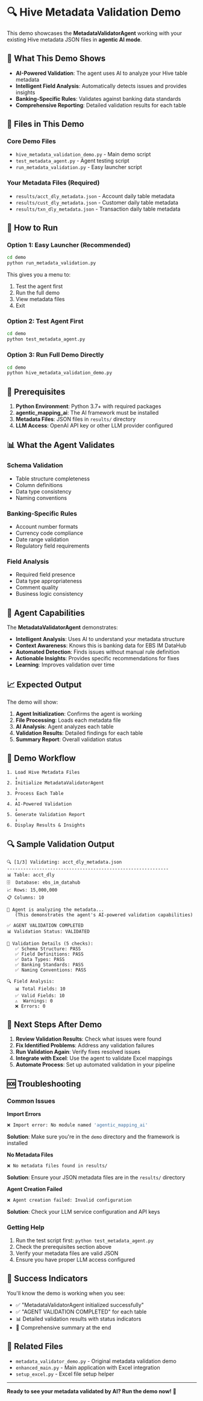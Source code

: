 # 🔍 Hive Metadata Validation Demo

This demo showcases the **MetadataValidatorAgent** working with your existing Hive metadata JSON files in **agentic AI mode**.

## 🎯 What This Demo Shows

- **AI-Powered Validation**: The agent uses AI to analyze your Hive table metadata
- **Intelligent Field Analysis**: Automatically detects issues and provides insights
- **Banking-Specific Rules**: Validates against banking data standards
- **Comprehensive Reporting**: Detailed validation results for each table

## 📁 Files in This Demo

### Core Demo Files
- `hive_metadata_validation_demo.py` - Main demo script
- `test_metadata_agent.py` - Agent testing script
- `run_metadata_validation.py` - Easy launcher script

### Your Metadata Files (Required)
- `results/acct_dly_metadata.json` - Account daily table metadata
- `results/cust_dly_metadata.json` - Customer daily table metadata  
- `results/txn_dly_metadata.json` - Transaction daily table metadata

## 🚀 How to Run

### Option 1: Easy Launcher (Recommended)
```bash
cd demo
python run_metadata_validation.py
```

This gives you a menu to:
1. Test the agent first
2. Run the full demo
3. View metadata files
4. Exit

### Option 2: Test Agent First
```bash
cd demo
python test_metadata_agent.py
```

### Option 3: Run Full Demo Directly
```bash
cd demo
python hive_metadata_validation_demo.py
```

## 🔧 Prerequisites

1. **Python Environment**: Python 3.7+ with required packages
2. **agentic_mapping_ai**: The AI framework must be installed
3. **Metadata Files**: JSON files in `results/` directory
4. **LLM Access**: OpenAI API key or other LLM provider configured

## 📊 What the Agent Validates

### Schema Validation
- Table structure completeness
- Column definitions
- Data type consistency
- Naming conventions

### Banking-Specific Rules
- Account number formats
- Currency code compliance
- Date range validation
- Regulatory field requirements

### Field Analysis
- Required field presence
- Data type appropriateness
- Comment quality
- Business logic consistency

## 🤖 Agent Capabilities

The **MetadataValidatorAgent** demonstrates:

- **Intelligent Analysis**: Uses AI to understand your metadata structure
- **Context Awareness**: Knows this is banking data for EBS IM DataHub
- **Automated Detection**: Finds issues without manual rule definition
- **Actionable Insights**: Provides specific recommendations for fixes
- **Learning**: Improves validation over time

## 📈 Expected Output

The demo will show:

1. **Agent Initialization**: Confirms the agent is working
2. **File Processing**: Loads each metadata file
3. **AI Analysis**: Agent analyzes each table
4. **Validation Results**: Detailed findings for each table
5. **Summary Report**: Overall validation status

## 🎯 Demo Workflow

```
1. Load Hive Metadata Files
   ↓
2. Initialize MetadataValidatorAgent
   ↓
3. Process Each Table
   ↓
4. AI-Powered Validation
   ↓
5. Generate Validation Report
   ↓
6. Display Results & Insights
```

## 🔍 Sample Validation Output

```
🔍 [1/3] Validating: acct_dly_metadata.json
------------------------------------------------------------
📊 Table: acct_dly
🗄️  Database: ebs_im_datahub
📈 Rows: 15,000,000
📋 Columns: 10

🤖 Agent is analyzing the metadata...
   (This demonstrates the agent's AI-powered validation capabilities)

✅ AGENT VALIDATION COMPLETED
📊 Validation Status: VALIDATED

📝 Validation Details (5 checks):
   ✅ Schema Structure: PASS
   ✅ Field Definitions: PASS
   ✅ Data Types: PASS
   ✅ Banking Standards: PASS
   ✅ Naming Conventions: PASS

🔍 Field Analysis:
   📊 Total Fields: 10
   ✅ Valid Fields: 10
   ⚠️  Warnings: 0
   ❌ Errors: 0
```

## 🚀 Next Steps After Demo

1. **Review Validation Results**: Check what issues were found
2. **Fix Identified Problems**: Address any validation failures
3. **Run Validation Again**: Verify fixes resolved issues
4. **Integrate with Excel**: Use the agent to validate Excel mappings
5. **Automate Process**: Set up automated validation in your pipeline

## 🆘 Troubleshooting

### Common Issues

**Import Errors**
```bash
❌ Import error: No module named 'agentic_mapping_ai'
```
**Solution**: Make sure you're in the `demo` directory and the framework is installed

**No Metadata Files**
```bash
❌ No metadata files found in results/
```
**Solution**: Ensure your JSON metadata files are in the `results/` directory

**Agent Creation Failed**
```bash
❌ Agent creation failed: Invalid configuration
```
**Solution**: Check your LLM service configuration and API keys

### Getting Help

1. Run the test script first: `python test_metadata_agent.py`
2. Check the prerequisites section above
3. Verify your metadata files are valid JSON
4. Ensure you have proper LLM access configured

## 🎉 Success Indicators

You'll know the demo is working when you see:

- ✅ "MetadataValidatorAgent initialized successfully"
- ✅ "AGENT VALIDATION COMPLETED" for each table
- 📊 Detailed validation results with status indicators
- 🎯 Comprehensive summary at the end

## 🔗 Related Files

- `metadata_validator_demo.py` - Original metadata validation demo
- `enhanced_main.py` - Main application with Excel integration
- `setup_excel.py` - Excel file setup helper

---

**Ready to see your metadata validated by AI? Run the demo now!** 🚀
